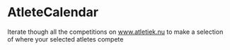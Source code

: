 # AtleteCalendar
Iterate though all the competitions on www.atletiek.nu to make a selection of where your selected atletes compete
